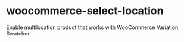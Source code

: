 # woocommerce-select-location
Enable multilocation product that works with WooCommerce Variation Swatcher
